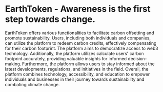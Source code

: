 # EarthToken - Awareness is the first step towards change.
EarthToken offers various functionalities to facilitate carbon offsetting and promote sustainability. Users, including both individuals and companies, can utilize the platform to redeem carbon credits, effectively compensating for their carbon footprint. The platform aims to democratize access to web3 technology. Additionally, the platform utilizes calculate users' carbon footprint accurately, providing valuable insights for informed decision-making. Furthermore, the platform allows users to stay informed about the latest developments, regulations, and initiatives in the field. Overall, the platform combines technology, accessibility, and education to empower individuals and businesses in their journey towards sustainability and combating climate change.